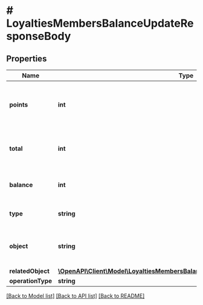 # # LoyaltiesMembersBalanceUpdateResponseBody

## Properties

Name | Type | Description | Notes
------------ | ------------- | ------------- | -------------
**points** | **int** | The incremental points removed or added to the current balance on the loyalty card. | [optional]
**total** | **int** | The total of points accrued over the lifetime of the loyalty card. | [optional]
**balance** | **int** | The balance after adding/removing points. | [optional]
**type** | **string** | The type of voucher being modified. | [optional]
**object** | **string** | The type of the object represented by JSON. Default is balance. | [optional] [default to 'balance']
**relatedObject** | [**\OpenAPI\Client\Model\LoyaltiesMembersBalanceUpdateResponseBodyRelatedObject**](LoyaltiesMembersBalanceUpdateResponseBodyRelatedObject.md) |  | [optional]
**operationType** | **string** |  | [optional]

[[Back to Model list]](../../README.md#models) [[Back to API list]](../../README.md#endpoints) [[Back to README]](../../README.md)
